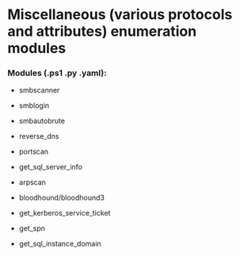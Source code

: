 # Miscellaneous (various protocols and attributes) enumeration modules

### Modules (.ps1 .py .yaml):

 - smbscanner

 - smblogin

 - smbautobrute

 - reverse_dns

 - portscan

 - get_sql_server_info

 - arpscan

 - bloodhound/bloodhound3

 - get_kerberos_service_ticket

 - get_spn

 - get_sql_instance_domain

